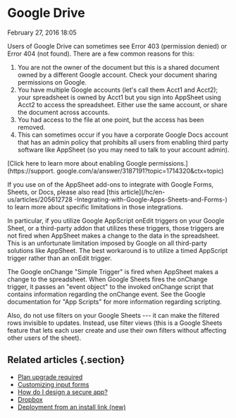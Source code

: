 #  Google Drive


February 27, 2016 18:05

Users of Google Drive can sometimes see Error 403 (permission denied) or Error
404 (not found). There are a few common reasons for this:

  1. You are not the owner of the document but this is a shared document owned by a different Google account. Check your document sharing permissions on Google.
  2. You have multiple Google accounts (let's call them Acct1 and Acct2); your spreadsheet is owned by Acct1 but you sign into AppSheet using Acct2 to access the spreadsheet. Either use the same account, or share the document across accounts. 
  3. You had access to the file at one point, but the access has been removed.
  4. This can sometimes occur if you have a corporate Google Docs account that has an admin policy that prohibits all users from enabling third party software like AppSheet (so you may need to talk to your account admin).

[Click here to learn more about enabling Google permissions.](https://support.
google.com/a/answer/3187191?topic=1714320&ctx=topic)

If you use on of the AppSheet add-ons to integrate with Google Forms, Sheets,
or Docs, please also read [this article](/hc/en-us/articles/205612728
-Integrating-with-Google-Apps-Sheets-and-Forms-) to learn more about specific
limitations in those integrations.

In particular, if you utilize Google AppScript onEdit triggers on your Google
Sheet, or a third-party addon that utilizes these triggers, those triggers are
not fired when AppSheet makes a change to the data in the spreadsheet. This is
an unfortunate limitation imposed by Google on all third-party solutions like
AppSheet. The best workaround is to utilize a timed AppScript trigger rather
than an onEdit trigger.

The Google onChange "Simple Trigger" is fired when AppSheet makes a change to
the spreadsheet. When Google Sheets fires the onChange trigger, it passes an
"event object" to the invoked onChange script that contains information
regarding the onChange event. See the Google documentation for "App Scripts"
for more information regarding scripting.

Also, do not use filters on your Google Sheets --- it can make the filtered
rows invisible to updates. Instead, use filter views (this is a Google Sheets
feature that lets each user create and use their own filters without affecting
other users of the sheet).

## Related articles {.section}

  * [Plan upgrade required](Plan-upgrade-required)
  * [Customizing input forms](Customizing-input-forms)
  * [How do I design a secure app?](How-do-I-design-a-secure-app-)
  * [Dropbox](Dropbox)
  * [Deployment from an install link (new)](Deployment-from-an-install-link-new-)

